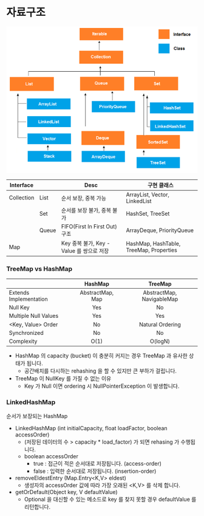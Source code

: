 # 자료구조

![](../../.gitbook/assets/2021-07-09-19-01-08.png)

| Interface  |       | Desc                            | 구현 클래스                                  |
| ---------- | ----- | ------------------------------- | --------------------------------------- |
| Collection | List  | 순서 보장, 중복 가능                    | ArrayList, Vector, LinkedList           |
|            | Set   | 순서를 보장 불가, 중복 불가                | HashSet, TreeSet                        |
|            | Queue | FIFO(First In First Out) 구조     | ArrayDeque, PriorityQueue               |
| Map        |       | Key 중복 불가, Key - Value 를 쌍으로 저장 | HashMap, HashTable, TreeMap, Properties |

### TreeMap vs HashMap

|                        |      HashMap     |          TreeMap          |
| ---------------------- | :--------------: | :-----------------------: |
| Extends Implementation | AbstractMap, Map | AbstractMap, NavigableMap |
| Null Key               |        Yes       |             No            |
| Multiple Null Values   |        Yes       |            Yes            |
| \<Key, Value> Order    |        No        |      Natural Ordering     |
| Synchronized           |        No        |             No            |
| Complexity             |       O(1)       |          O(logN)          |

* HashMap 의 capacity (bucket) 이 충분히 커지는 경우 TreeMap 과 유사한 상태가 됩니다.
  * 공간배치를 다시하는 rehashing 을 할 수 있지만 큰 부하가 걸립니다.
* TreeMap 이 NullKey 를 가질 수 없는 이유
  * Key 가 Null 이면 ordering 시 NullPointerException 이 발생합니다.

### LinkedHashMap

순서가 보장되는 HashMap

* LinkedHashMap (int initialCapacity, float loadFactor, boolean accessOrder)
  * (저장된 데이터의 수 > capacity \* load\_factor) 가 되면 rehasing 가 수행됩니다.
  * boolean accessOrder
    * true : 접근이 적은 순서대로 저장됩니다. (access-order)
    * false : 입력한 순서대로 저장됩니다. (insertion-order)
* removeEldestEntry (Map.Entry\<K,V> eldest)
  * 생성자의 accessOrder 값에 따라 가장 오래된 \<K,V> 를 삭제 합니다.
* getOrDefault(Object key, V defaultValue)
  * Optional 을 대신할 수 있는 메소드로 key 를 찾지 못할 경우 defaultValue 를 리턴합니다.
